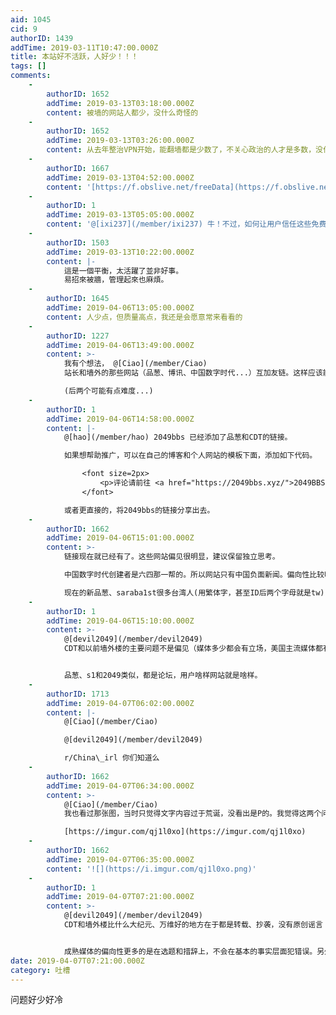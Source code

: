 ```yaml
---
aid: 1045
cid: 9
authorID: 1439
addTime: 2019-03-11T10:47:00.000Z
title: 本站好不活跃，人好少！！！
tags: []
comments:
    -
        authorID: 1652
        addTime: 2019-03-13T03:18:00.000Z
        content: 被墙的网站人都少，没什么奇怪的
    -
        authorID: 1652
        addTime: 2019-03-13T03:26:00.000Z
        content: 从去年整治VPN开始，能翻墙都是少数了，不关心政治的人才是多数，没什么好奇怪的
    -
        authorID: 1667
        addTime: 2019-03-13T04:52:00.000Z
        content: '[https://f.obslive.net/freeData](https://f.obslive.net/freeData)'
    -
        authorID: 1
        addTime: 2019-03-13T05:05:00.000Z
        content: '@[ixi237](/member/ixi237) 牛！不过，如何让用户信任这些免费的ss呢？'
    -
        authorID: 1503
        addTime: 2019-03-13T10:22:00.000Z
        content: |-
            這是一個平衡，太活躍了並非好事。  
            易招來被牆，管理起來也麻煩。
    -
        authorID: 1645
        addTime: 2019-04-06T13:05:00.000Z
        content: 人少点，但质量高点，我还是会愿意常来看看的
    -
        authorID: 1227
        addTime: 2019-04-06T13:49:00.000Z
        content: >-
            我有个想法， @[Ciao](/member/Ciao)
            站长和墙外的那些网站（品葱、博讯、中国数字时代...）互加友链。这样应该能促进彼此的曝光量。  

            (后两个可能有点难度...)
    -
        authorID: 1
        addTime: 2019-04-06T14:58:00.000Z
        content: |-
            @[hao](/member/hao) 2049bbs 已经添加了品葱和CDT的链接。

            如果想帮助推广，可以在自己的博客和个人网站的模板下面，添加如下代码。

                <font size=2px>
                    <p>评论请前往 <a href="https://2049bbs.xyz/">2049BBS.xyz</a>（<span style="color:red">已被墙</span>）</p>
                </font>

            或者更直接的，将2049bbs的链接分享出去。
    -
        authorID: 1662
        addTime: 2019-04-06T15:01:00.000Z
        content: >-
            链接现在就已经有了。这些网站偏见很明显，建议保留独立思考。  

            中国数字时代创建者是六四那一帮的。所以网站只有中国负面新闻。偏向性比较明显。  

            现在的新品葱、saraba1st很多台湾人(用繁体字，甚至ID后两个字母就是tw)，以及学台独分子一样把中国叫做支那的中国人。这些人都是反华，可以说是把中国人当成敌人的人。
    -
        authorID: 1
        addTime: 2019-04-06T15:10:00.000Z
        content: >-
            @[devil2049](/member/devil2049)
            CDT和以前墙外楼的主要问题不是偏见（媒体多少都会有立场，美国主流媒体都有大面上的左右），而是专业性不够，内容选择非常不严肃，无论是p的图还是谣言，都往网站上贴。我记得CDT贴过一个“扫黑除恶，害人害己”的标语，其实这个图是p的。


            品葱、s1和2049类似，都是论坛，用户啥样网站就是啥样。
    -
        authorID: 1713
        addTime: 2019-04-07T06:02:00.000Z
        content: |-
            @[Ciao](/member/Ciao)

            @[devil2049](/member/devil2049)

            r/China\_irl 你们知道么
    -
        authorID: 1662
        addTime: 2019-04-07T06:34:00.000Z
        content: >-
            @[Ciao](/member/Ciao)
            我也看过那张图，当时只觉得文字内容过于荒诞，没看出是P的。我觉得这两个问题一定程度上是关联的——严肃性和偏向性。因为严重的偏向性，所以不愿意信正面的，又太急于证明以至于轻信负面的。他们没有对事情的两端采取等量的skepticism。下面这张图就反映了高质量的媒体都趋向中间，而越是极端偏向一边的，内容越是不可信。  

            [https://imgur.com/qj1l0xo](https://imgur.com/qj1l0xo)
    -
        authorID: 1662
        addTime: 2019-04-07T06:35:00.000Z
        content: '![](https://i.imgur.com/qj1l0xo.png)'
    -
        authorID: 1
        addTime: 2019-04-07T07:21:00.000Z
        content: >-
            @[devil2049](/member/devil2049)
            CDT和墙外楼比什么大纪元、万维好的地方在于都是转载、抄袭，没有原创谣言（捂脸）。在内容选择上，明显立场超过了媒体操守。


            成熟媒体的偏向性更多的是在选题和措辞上，不会在基本的事实层面犯错误。另外，平衡性（均衡报道各方立场）是媒体的一种基本原则吧，越是优质媒体在这一点上做得越好，所以越是趋向中间。
date: 2019-04-07T07:21:00.000Z
category: 吐槽
---
```


问题好少好冷
